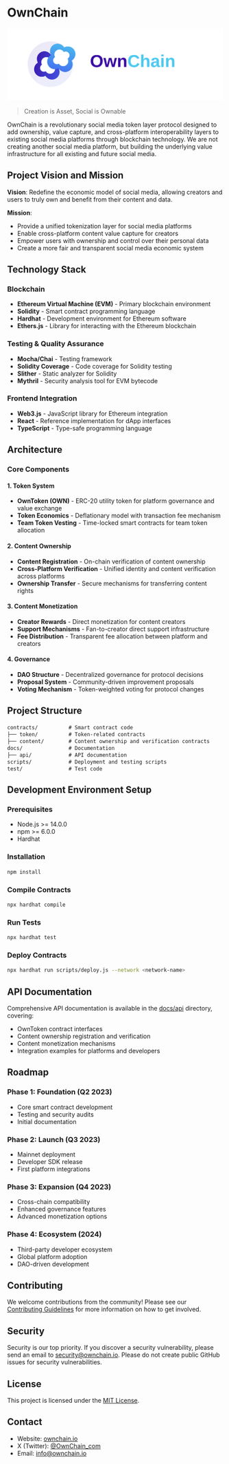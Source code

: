 # OwnChain

<img src="logo.svg" alt="OwnChain Logo" width="600">

> Creation is Asset, Social is Ownable

OwnChain is a revolutionary social media token layer protocol designed to add ownership, value capture, and cross-platform interoperability layers to existing social media platforms through blockchain technology. We are not creating another social media platform, but building the underlying value infrastructure for all existing and future social media.

## Project Vision and Mission

**Vision**: Redefine the economic model of social media, allowing creators and users to truly own and benefit from their content and data.

**Mission**:
- Provide a unified tokenization layer for social media platforms
- Enable cross-platform content value capture for creators
- Empower users with ownership and control over their personal data
- Create a more fair and transparent social media economic system

## Technology Stack

### Blockchain
- **Ethereum Virtual Machine (EVM)** - Primary blockchain environment
- **Solidity** - Smart contract programming language
- **Hardhat** - Development environment for Ethereum software
- **Ethers.js** - Library for interacting with the Ethereum blockchain

### Testing & Quality Assurance
- **Mocha/Chai** - Testing framework
- **Solidity Coverage** - Code coverage for Solidity testing
- **Slither** - Static analyzer for Solidity
- **Mythril** - Security analysis tool for EVM bytecode

### Frontend Integration
- **Web3.js** - JavaScript library for Ethereum integration
- **React** - Reference implementation for dApp interfaces
- **TypeScript** - Type-safe programming language

## Architecture

### Core Components

#### 1. Token System
- **OwnToken (OWN)** - ERC-20 utility token for platform governance and value exchange
- **Token Economics** - Deflationary model with transaction fee mechanism
- **Team Token Vesting** - Time-locked smart contracts for team token allocation

#### 2. Content Ownership
- **Content Registration** - On-chain verification of content ownership
- **Cross-Platform Verification** - Unified identity and content verification across platforms
- **Ownership Transfer** - Secure mechanisms for transferring content rights

#### 3. Content Monetization
- **Creator Rewards** - Direct monetization for content creators
- **Support Mechanisms** - Fan-to-creator direct support infrastructure
- **Fee Distribution** - Transparent fee allocation between platform and creators

#### 4. Governance
- **DAO Structure** - Decentralized governance for protocol decisions
- **Proposal System** - Community-driven improvement proposals
- **Voting Mechanism** - Token-weighted voting for protocol changes

## Project Structure

```
contracts/          # Smart contract code
├── token/          # Token-related contracts
├── content/        # Content ownership and verification contracts
docs/               # Documentation
├── api/            # API documentation
scripts/            # Deployment and testing scripts
test/               # Test code
```

## Development Environment Setup

### Prerequisites

- Node.js >= 14.0.0
- npm >= 6.0.0
- Hardhat

### Installation

```bash
npm install
```

### Compile Contracts

```bash
npx hardhat compile
```

### Run Tests

```bash
npx hardhat test
```

### Deploy Contracts

```bash
npx hardhat run scripts/deploy.js --network <network-name>
```

## API Documentation

Comprehensive API documentation is available in the [docs/api](docs/api/) directory, covering:
- OwnToken contract interfaces
- Content ownership registration and verification
- Content monetization mechanisms
- Integration examples for platforms and developers

## Roadmap

### Phase 1: Foundation (Q2 2023)
- Core smart contract development
- Testing and security audits
- Initial documentation

### Phase 2: Launch (Q3 2023)
- Mainnet deployment
- Developer SDK release
- First platform integrations

### Phase 3: Expansion (Q4 2023)
- Cross-chain compatibility
- Enhanced governance features
- Advanced monetization options

### Phase 4: Ecosystem (2024)
- Third-party developer ecosystem
- Global platform adoption
- DAO-driven development

## Contributing

We welcome contributions from the community! Please see our [Contributing Guidelines](CONTRIBUTING.md) for more information on how to get involved.

## Security

Security is our top priority. If you discover a security vulnerability, please send an email to security@ownchain.io. Please do not create public GitHub issues for security vulnerabilities.

## License

This project is licensed under the [MIT License](LICENSE).

## Contact

- Website: [ownchain.io](https://ownchain.io)
- X (Twitter): [@OwnChain_com](https://x.com/OwnChain_com)
- Email: info@ownchain.io 